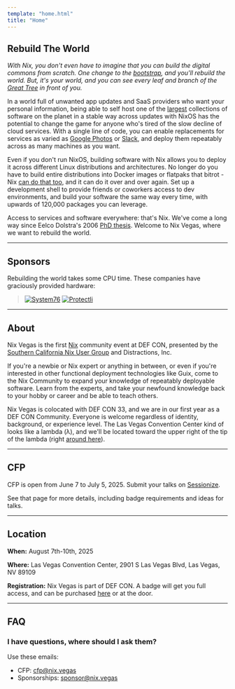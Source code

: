 ```yaml
---
template: "home.html"
title: "Home"
---
```


## Rebuild The World

_With Nix, you don't even have to imagine that you can build the digital commons from scratch. One change to the [bootstrap](https://github.com/NixOS/nixpkgs/blob/master/pkgs/stdenv/linux/stdenv-bootstrap-tools.nix), and you'll rebuild the world. But, it's your world, and you can see every leaf and branch of the [Great Tree](https://github.com/NixOS/nixpkgs/) in front of you._

In a world full of unwanted app updates and SaaS providers who want your personal information, being able to self host one of the [largest](https://search.nixos.org/packages) collections of software on the planet in a stable way across updates with NixOS has the potential to change the game for anyone who's tired of the slow decline of cloud services. With a single line of code, you can enable replacements for services as varied as [Google Photos](https://search.nixos.org/options?channel=25.05&show=services.immich.enable&from=0&size=50&sort=relevance&type=packages&query=immich) or [Slack](https://search.nixos.org/options?channel=25.05&show=services.mattermost.enable&from=0&size=50&sort=relevance&type=packages&query=mattermost), and deploy them repeatably across as many machines as you want.

Even if you don't run NixOS, building software with Nix allows you to deploy it across different Linux distributions and architectures. No longer do you have to build entire distributions into Docker images or flatpaks that bitrot - Nix [can do that too](https://ryantm.github.io/nixpkgs/builders/images/dockertools/), and it can do it over and over again. Set up a development shell to provide friends or coworkers access to dev environments, and build your software the same way every time, with upwards of 120,000 packages you can leverage.

Access to services and software everywhere: that's Nix. We've come a long way since Eelco Dolstra's 2006 [PhD thesis](https://edolstra.github.io/pubs/phd-thesis.pdf). Welcome to Nix Vegas, where we want to rebuild the world.

---

## Sponsors

Rebuilding the world takes some CPU time. These companies have graciously provided hardware:

>[![System76](/img/sponsors/System76.svg)](https://system76.com/)
>[![Protectli](/img/sponsors/Protectli.png)](https://protectli.com/)

---

## About

Nix Vegas is the first [Nix](https://nixos.org) community event at DEF CON, presented by the [Southern California Nix User Group](https://socal-nug.com) and Distractions, Inc.

If you're a newbie or Nix expert or anything in between, or even if you're interested in other functional deployment technologies like Guix, come to the Nix Community to expand your knowledge of repeatably deployable software. Learn from the experts, and take your newfound knowledge back to your hobby or career and be able to teach others.

Nix Vegas is colocated with DEF CON 33, and we are in our first year as a DEF CON Community. Everyone is welcome regardless of identity, background, or experience level. The Las Vegas Convention Center kind of looks like a lambda (&lambda;), and we'll be located toward the upper right of the tip of the lambda (right [around here](https://maps.app.goo.gl/5qEAZzSZ6pMUzyPu8)).

---

## CFP

CFP is open from June 7 to July 5, 2025. Submit your talks on [Sessionize](https://sessionize.com/NixVegas).

See that page for more details, including badge requirements and ideas for talks.

---

## Location

**When:**
August 7th-10th, 2025

**Where:**
Las Vegas Convention Center, 2901 S Las Vegas Blvd, Las Vegas, NV 89109

**Registration:**
Nix Vegas is part of DEF CON. A badge will get you full access, and can be purchased [here](https://shop.defcon.org/products/def-con-33-ticket) or at the door.

---

## FAQ

### I have questions, where should I ask them?

Use these emails:

- CFP: <cfp@nix.vegas>
- Sponsorships: <sponsor@nix.vegas>
